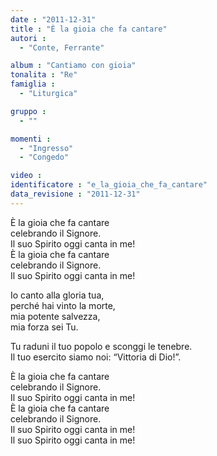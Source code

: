 ```yaml
---
date : "2011-12-31"
title : "È la gioia che fa cantare"
autori : 
  - "Conte, Ferrante"

album : "Cantiamo con gioia"
tonalita : "Re"
famiglia : 
  - "Liturgica"

gruppo : 
  - ""

momenti : 
  - "Ingresso"
  - "Congedo"

video : 
identificatore : "e_la_gioia_che_fa_cantare"
data_revisione : "2011-12-31"
---
```

  
  
È la gioia che fa cantare   
celebrando il Signore.   
Il suo Spirito oggi canta in me!   
È la gioia che fa cantare   
celebrando il Signore.   
Il suo Spirito oggi canta in me!  
  
  
 Io canto alla gloria tua,   
perché hai vinto la morte,   
mia potente salvezza,  
mia forza sei Tu.  
  
  
  
 Tu raduni il tuo popolo  e sconggi le tenebre.   
Il tuo esercito siamo noi: “Vittoria di Dio!”.  
  
  
È la gioia che fa cantare   
celebrando il Signore.   
Il suo Spirito oggi canta in me!   
È la gioia che fa cantare   
celebrando il Signore.   
Il suo Spirito oggi canta in me!   
Il suo Spirito oggi canta in me!  
  
  
  
  
  
  
  
  
